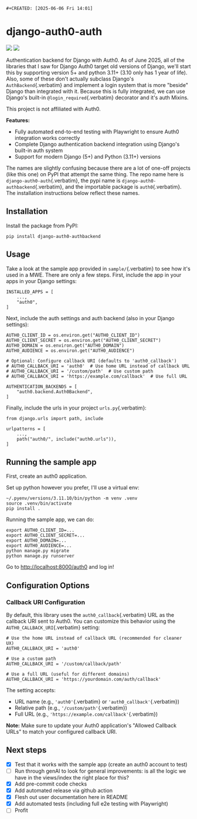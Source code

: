 ```{=org}
#+CREATED: [2025-06-06 Fri 14:01]
```
# django-auth0-auth

[![](https://img.shields.io/pypi/v/django-auth0-authbackend.svg)](https://pypi.org/project/django-auth0-authbackend/)
[![](https://github.com/andyreagan/django-auth0-auth/actions/workflows/python-test-publish.yml/badge.svg)](https://github.com/andyreagan/django-auth0-auth/actions/workflows/python-test-publish.yml)

Authentication backend for Django with Auth0. As of June 2025, all of
the libraries that I saw for Django Auth0 target old versions of Django,
we\'ll start this by supporting version 5+ and python 3.11+ (3.10 only
has 1 year of life). Also, some of these don\'t actually subclass
Django\'s `AuthBackend`{.verbatim} and implement a login system that is
more \"beside\" Django than integrated with it. Because this is fully
integrated, we can use Django\'s built-in `@login_required`{.verbatim}
decorator and it\'s auth Mixins.

This project is not affiliated with Auth0.

**Features:**

-   Fully automated end-to-end testing with Playwright to ensure Auth0
    integration works correctly
-   Complete Django authentication backend integration using Django\'s
    built-in auth system
-   Support for modern Django (5+) and Python (3.11+) versions

The names are slightly confusing because there are a lot of one-off
projects (like this one) on PyPI that attempt the same thing. The repo
name here is `django-auth0-auth`{.verbatim}, the pypi name is
`django-auth0-authbackend`{.verbatim}, and the importable package is
`auth0`{.verbatim}. The installation instructions below reflect these
names.

## Installation

Install the package from PyPI:

    pip install django-auth0-authbackend

## Usage

Take a look at the sample app provided in `sample/`{.verbatim} to see
how it\'s used in a MWE. There are only a few steps. First, include the
app in your apps in your Django settings:

    INSTALLED_APPS = [
        ...,
        "auth0",
    ]

Next, include the auth settings and auth backend (also in your Django
settings):

    AUTH0_CLIENT_ID = os.environ.get("AUTH0_CLIENT_ID")
    AUTH0_CLIENT_SECRET = os.environ.get("AUTH0_CLIENT_SECRET")
    AUTH0_DOMAIN = os.environ.get("AUTH0_DOMAIN")
    AUTH0_AUDIENCE = os.environ.get("AUTH0_AUDIENCE")

    # Optional: Configure callback URI (defaults to 'auth0_callback')
    # AUTH0_CALLBACK_URI = 'auth0'  # Use home URL instead of callback URL
    # AUTH0_CALLBACK_URI = '/custom/path'  # Use custom path
    # AUTH0_CALLBACK_URI = 'https://example.com/callback'  # Use full URL

    AUTHENTICATION_BACKENDS = [
        "auth0.backend.Auth0Backend",
    ]

Finally, include the urls in your project `urls.py`{.verbatim}:

    from django.urls import path, include

    urlpatterns = [
        ...,
        path("auth0/", include("auth0.urls")),
    ]

## Running the sample app

First, create an auth0 application.

Set up python however you prefer, I\'ll use a virtual env:

    ~/.pyenv/versions/3.11.10/bin/python -m venv .venv
    source .venv/bin/activate
    pip install .

Running the sample app, we can do:

    export AUTH0_CLIENT_ID=...
    export AUTH0_CLIENT_SECRET=...
    export AUTH0_DOMAIN=...
    export AUTH0_AUDIENCE=...
    python manage.py migrate
    python manage.py runserver

Go to <http://localhost:8000/auth0> and log in!

## Configuration Options

### Callback URI Configuration

By default, this library uses the `auth0_callback`{.verbatim} URL as the
callback URI sent to Auth0. You can customize this behavior using the
`AUTH0_CALLBACK_URI`{.verbatim} setting:

    # Use the home URL instead of callback URL (recommended for cleaner UX)
    AUTH0_CALLBACK_URI = 'auth0'

    # Use a custom path
    AUTH0_CALLBACK_URI = '/custom/callback/path'

    # Use a full URL (useful for different domains)
    AUTH0_CALLBACK_URI = 'https://yourdomain.com/auth/callback'

The setting accepts:

-   URL name (e.g., `'auth0'`{.verbatim} or
    `'auth0_callback'`{.verbatim})
-   Relative path (e.g., `'/custom/path'`{.verbatim})
-   Full URL (e.g., `'https://example.com/callback'`{.verbatim})

**Note:** Make sure to update your Auth0 application\'s \"Allowed
Callback URLs\" to match your configured callback URI.

## Next steps

-   [x] Test that it works with the sample app (create an auth0 account
    to test)
-   [ ] Run through genAI to look for general improvements: is all the
    logic we have in the views/index the right place for this?
-   [x] Add pre-commit code checks
-   [x] Add automated release via github action
-   [x] Flesh out user documentation here in README
-   [x] Add automated tests (including full e2e testing with Playwright)
-   [ ] Profit
